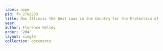 ```yaml
---
label: nope
pid: fk_2762233
title: Has Illinois the Best Laws in the Country for the Protection of Children?
year: 
author: Florence Kelley
order: '204'
layout: single
collection: documents
---
```

